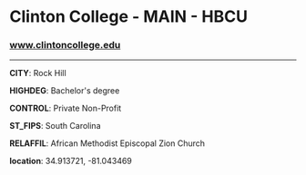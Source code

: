 # Clinton College - MAIN - HBCU
### www.clintoncollege.edu
---
**CITY**: Rock Hill

**HIGHDEG**: Bachelor's degree

**CONTROL**: Private Non-Profit

**ST_FIPS**: South Carolina

**RELAFFIL**: African Methodist Episcopal Zion Church

**location**: 34.913721, -81.043469